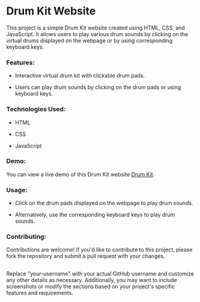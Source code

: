 # Drum Kit Website
This project is a simple Drum Kit website created using HTML, CSS, and JavaScript. It allows users to play various drum sounds by clicking on the virtual drums displayed on the webpage or by using corresponding keyboard keys.

### Features:
- Interactive virtual drum kit with clickable drum pads.
* Users can play drum sounds by clicking on the drum pads or using keyboard keys.

### Technologies Used:
- HTML
* CSS
+ JavaScript

### Demo:
You can view a live demo of this Drum Kit website [Drum Kit](http://127.0.0.1:5500/Drum%20Kit%20Starting%20Files/index.html).

### Usage:
- Click on the drum pads displayed on the webpage to play drum sounds.
* Alternatively, use the corresponding keyboard keys to play drum sounds.
  
### Contributing:
Contributions are welcome! If you'd like to contribute to this project, please fork the repository and submit a pull request with your changes.


##

Replace "your-username" with your actual GitHub username and customize any other details as necessary. Additionally, you may want to include screenshots or modify the sections based on your project's specific features and requirements.
